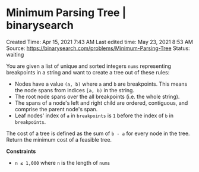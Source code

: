 # Minimum Parsing Tree | binarysearch

Created Time: Apr 15, 2021 7:43 AM
Last edited time: May 23, 2021 8:53 AM
Source: https://binarysearch.com/problems/Minimum-Parsing-Tree
Status: waiting

You are given a list of unique and sorted integers `nums` representing breakpoints in a string and want to create a tree out of these rules:

- Nodes have a value `(a, b)` where `a` and `b` are breakpoints. This means the node spans from indices `[a, b)` in the string.
- The root node spans over the all breakpoints (i.e. the whole string).
- The spans of a node's left and right child are ordered, contiguous, and comprise the parent node's span.
- Leaf nodes' index of `a` in `breakpoints` is `1` before the index of `b` in `breakpoints`.

The cost of a tree is defined as the sum of `b - a` for every node in the tree. Return the minimum cost of a feasible tree.

**Constraints**

- `n ≤ 1,000` where `n` is the length of `nums`